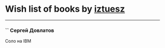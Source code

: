 # Wish list of books by [iztuesz](https://plus.google.com/u/0/100877468102766148730/)
---

### `` Сергей Довлатов
Соло на IBM

